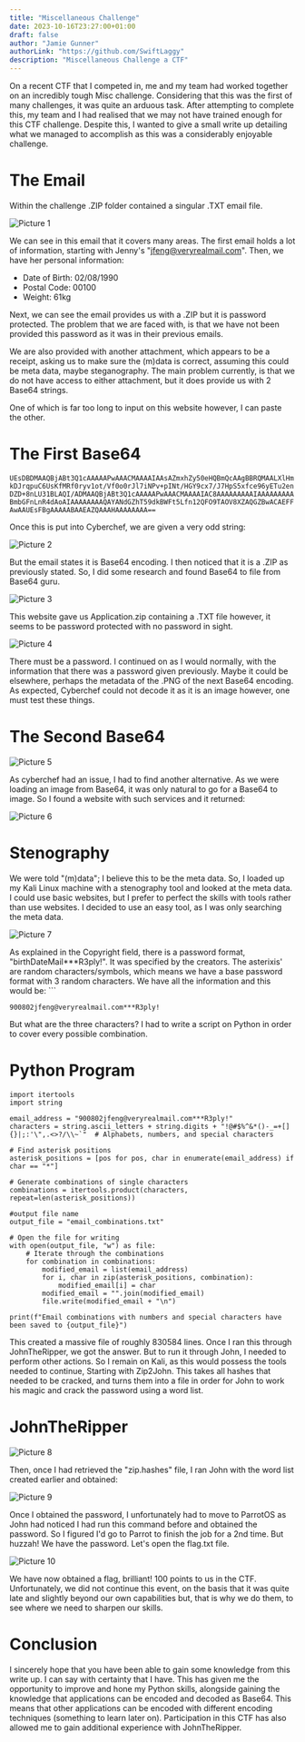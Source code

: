 ```yaml
---
title: "Miscellaneous Challenge"
date: 2023-10-16T23:27:00+01:00
draft: false
author: "Jamie Gunner"
authorLink: "https://github.com/SwiftLaggy"
description: "Miscellaneous Challenge a CTF"
---
```


On a recent CTF that I competed in, me and my team had worked together on an incredibly tough Misc challenge. Considering that this was the first of many challenges, it was quite an arduous task.
After attempting to complete this, my team and I had realised that we may not have trained enough for this CTF challenge. Despite this, I wanted to give a small write up detailing what we managed to accomplish as this was a considerably enjoyable challenge.

# The Email

Within the challenge .ZIP folder contained a singular .TXT email file. 

![Picture 1](../images/Email.jpg)

We can see in this email that it covers many areas. The first email holds a lot of  information, starting with Jenny's "jfeng@veryrealmail.com". Then, we have her personal information:

- Date of Birth: 02/08/1990
- Postal Code: 00100
- Weight: 61kg

Next, we can see the email provides us with a .ZIP but it is password protected. The problem that we are faced with, is that we have not been provided this password as it was in their previous emails. 

We are also provided with another attachment, which appears to be a receipt, asking us to make sure the (m)data is correct, assuming this could be meta data, maybe steganography. The main problem currently, is that we do not have access to either attachment, but it does provide us with 2 Base64 strings. 

One of which is far too long to input on this website however, I can paste the other.
# The First Base64
```UEsDBDMAAQBjABt3Q1cAAAAAPwAAACMAAAAIAAsAZmxhZy50eHQBmQcAAgBBRQMAALXlHmkDJrqpuC6UsKfMRf0ryv1ot/Vf0o0rJl7iNPv+pINt/HGY9cx7/J7HpS5xfce96yETu2enDZD+8nLU31BLAQI/ADMAAQBjABt3Q1cAAAAAPwAAACMAAAAIAC8AAAAAAAAAIAAAAAAAAABmbGFnLnR4dAoAIAAAAAAAAQAYANdGZhT59dkBWFt5Lfn12QFO9TAOV8XZAQGZBwACAEFFAwAAUEsFBgAAAAABAAEAZQAAAHAAAAAAAA==```

Once this is put into Cyberchef, we are given a very odd string:

![Picture 2](../images/CyberFail.jpg)

But the email states it is Base64 encoding. I then noticed that it is a .ZIP as previously stated. So, I did some research and found Base64 to file from Base64 guru. 

![Picture 3](../images/B642F.jpg)

This website gave us Application.zip containing a .TXT file however, it seems to be password protected with no password in sight. 

![Picture 4](../images/Passwordedfile.jpg)

There must be a password. I continued on as I would normally, with the information that there was a password given previously. Maybe it could be elsewhere, perhaps the metadata of the .PNG of the next Base64 encoding. As expected, Cyberchef could not decode it as it is an image however, one must test these things.
# The Second Base64

![Picture 5](../images/Base64Fail2.jpg)

As cyberchef had an issue, I had to find another alternative. As we were loading an image from Base64, it was only natural to go for a Base64 to image. So I found a website with such services and it returned:

![Picture 6](../images/B64toImage.jpg)

# Stenography

We were told "(m)data"; I believe this to be the meta data. So, I loaded up my Kali Linux machine with a stenography tool and looked at the meta data. I could use basic websites, but I prefer to perfect the skills with tools rather than use websites. I decided to use an easy tool, as I was only searching the meta data. 

![Picture 7](../images/Exif.jpg)

As explained in the Copyright field, there is a password format, "birthDateMail\*\*\*R3ply!". It was specified by the creators. The asterixis' are random characters/symbols, which means we have a base password format with 3 random characters. We have all the information and this would be: ```
```
900802jfeng@veryrealmail.com***R3ply! 
```
But what are the three characters? I had to write a script on Python in order to cover every possible combination. 
# Python Program
```
import itertools
import string

email_address = "900802jfeng@veryrealmail.com***R3ply!"
characters = string.ascii_letters + string.digits + "!@#$%^&*()-_=+[]{}|;:'\",.<>?/\\~`"  # Alphabets, numbers, and special characters

# Find asterisk positions
asterisk_positions = [pos for pos, char in enumerate(email_address) if char == "*"]

# Generate combinations of single characters
combinations = itertools.product(characters, repeat=len(asterisk_positions))

#output file name
output_file = "email_combinations.txt"

# Open the file for writing
with open(output_file, "w") as file:
    # Iterate through the combinations
    for combination in combinations:
        modified_email = list(email_address)
        for i, char in zip(asterisk_positions, combination):
            modified_email[i] = char
        modified_email = "".join(modified_email)
        file.write(modified_email + "\n")

print(f"Email combinations with numbers and special characters have been saved to {output_file}")

```
This created a massive file of roughly 830584 lines. Once I ran this through JohnTheRipper, we got the answer. But to run it through John, I needed to perform other actions. So I remain on Kali, as this would possess the tools needed to continue, Starting with Zip2John. This takes all hashes that needed to be cracked, and turns them into a file in order for John to work his magic and crack the password using a word list. 

# JohnTheRipper
![Picture 8](../images/Ziphashes.jpg)

Then, once I had retrieved the "zip.hashes" file, I ran John with the word list created earlier and obtained:

![Picture 9](../images/Johnpassword.jpg)

 Once I obtained the password, I unfortunately had to move to ParrotOS as John had noticed I had run this command before and obtained the password. So I figured I'd go to Parrot to finish the job for a 2nd time. But huzzah! We have the password. Let's open the flag.txt file.
 
![Picture 10](../images/Flag.jpg)

We have now obtained a flag, brilliant! 100 points to us in the CTF. Unfortunately, we did not continue this event, on the basis that it was quite late and slightly beyond our own capabilities but, that is why we do them, to see where we need to sharpen our skills. 

# Conclusion

I sincerely hope that you have been able to gain some knowledge from this write up. I can say with certainty that I have. 
This has given me the opportunity to improve and hone my Python skills, alongside gaining the knowledge that applications can be encoded and decoded as Base64. This means that other applications can be encoded with different encoding techniques (something to learn later on). 
Participation in this CTF has also allowed me to gain additional experience with JohnTheRipper.

